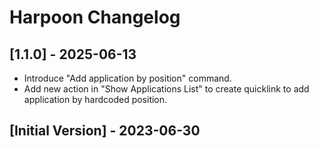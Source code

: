 # Harpoon Changelog

## [1.1.0] - 2025-06-13

- Introduce "Add application by position" command.
- Add new action in "Show Applications List" to create quicklink to add application by hardcoded position.

## [Initial Version] - 2023-06-30
